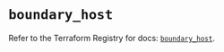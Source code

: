 # `boundary_host`

Refer to the Terraform Registry for docs: [`boundary_host`](https://registry.terraform.io/providers/hashicorp/boundary/1.4.0/docs/resources/host).
